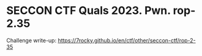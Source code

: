 # SECCON CTF Quals 2023. Pwn. rop-2.35

Challenge write-up: https://7rocky.github.io/en/ctf/other/seccon-ctf/rop-2-35
